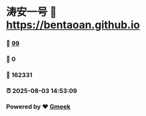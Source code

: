 # 涛安一号 :link: https://bentaoan.github.io 
### :page_facing_up: [99](https://bentaoan.github.io/tag.html) 
### :speech_balloon: 0 
### :hibiscus: 162331 
### :alarm_clock: 2025-08-03 14:53:09 
### Powered by :heart: [Gmeek](https://github.com/Meekdai/Gmeek)
